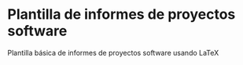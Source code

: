 # Plantilla de informes de proyectos software
Plantilla básica de informes de proyectos software usando LaTeX
